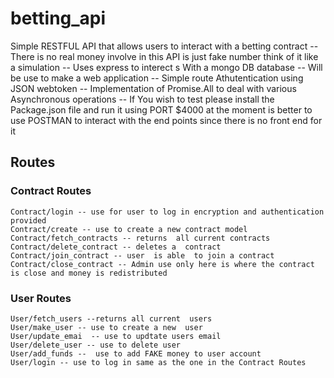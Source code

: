 # betting_api
Simple  RESTFUL API that allows users to interact with a betting contract
-- There is no real  money involve in this API is just fake number think of it like a simulation
-- Uses express to interect s With a mongo DB database
-- Will be use to make a web application
-- Simple route Athutentication using JSON webtoken
-- Implementation of Promise.All to  deal with various Asynchronous operations
-- If You wish to test please install the Package.json file and run it using PORT $4000 at the moment is better to use POSTMAN to  interact with the end points since there is no front end for it 

## Routes

### Contract Routes
```
Contract/login -- use for user to log in encryption and authentication provided
Contract/create -- use to create a new contract model
Contract/fetch_contracts -- returns  all current contracts 
Contract/delete_contract -- deletes a  contract 
Contract/join_contract -- user  is able  to join a contract
Contract/close_contract -- Admin use only here is where the contract  is close and money is redistributed
```

### User Routes
```
User/fetch_users --returns all current  users
User/make_user -- use to create a new  user
User/update_emai  -- use to updtate users email
User/delete_user -- use to delete user
User/add_funds --  use to add FAKE money to user account
User/login -- use to log in same as the one in the Contract Routes
```

